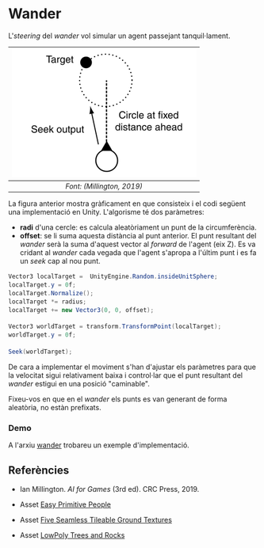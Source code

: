 # Wander

L'*steering* del *wander* vol simular un agent passejant tanquil·lament.

|![](figures/wander.png)|
|:--:| 
| *Font: (Millington, 2019)* |

La figura anterior mostra gràficament en que consisteix i el codi següent una implementació en Unity. L'algorisme té dos paràmetres:
- **radi** d'una cercle: es calcula aleatòriament un punt de la circumferència.
- **offset**: se li suma aquesta distància al punt anterior.
El punt resultant del *wander* serà la suma d'aquest vector al *forward* de l'agent (eix Z). Es va cridant al *wander* cada vegada que l'agent s'apropa a l'últim punt i es fa un *seek* cap al nou punt.

```C#
Vector3 localTarget =  UnityEngine.Random.insideUnitSphere;
localTarget.y = 0f;
localTarget.Normalize();
localTarget *= radius;
localTarget += new Vector3(0, 0, offset);

Vector3 worldTarget = transform.TransformPoint(localTarget);
worldTarget.y = 0f;

Seek(worldTarget);
```

De cara a implementar el moviment s'han d'ajustar els paràmetres para que la velocitat sigui relativament baixa i control·lar que el punt resultant del *wander* estigui en una posició "caminable".

Fixeu-vos en que en el *wander* els punts es van generant de forma aleatòria, no estàn prefixats.


### Demo

A l'arxiu [wander](demos/wander.unitypackage) trobareu un exemple d'implementació.

## Referències

- Ian Millington. *AI for Games* (3rd ed). CRC Press, 2019.

- Asset [Easy Primitive People](https://assetstore.unity.com/packages/3d/characters/easy-primitive-people-161846)

- Asset [Five Seamless Tileable Ground Textures](https://assetstore.unity.com/packages/2d/textures-materials/floors/five-seamless-tileable-ground-textures-57060)

- Asset [LowPoly Trees and Rocks](https://assetstore.unity.com/packages/3d/vegetation/lowpoly-trees-and-rocks-88376)
